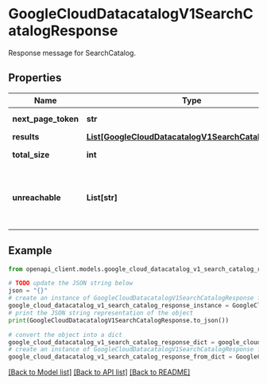 # GoogleCloudDatacatalogV1SearchCatalogResponse

Response message for SearchCatalog.

## Properties

Name | Type | Description | Notes
------------ | ------------- | ------------- | -------------
**next_page_token** | **str** | Pagination token that can be used in subsequent calls to retrieve the next page of results. | [optional] 
**results** | [**List[GoogleCloudDatacatalogV1SearchCatalogResult]**](GoogleCloudDatacatalogV1SearchCatalogResult.md) | Search results. | [optional] 
**total_size** | **int** | The approximate total number of entries matched by the query. | [optional] 
**unreachable** | **List[str]** | Unreachable locations. Search results don&#39;t include data from those locations. To get additional information on an error, repeat the search request and restrict it to specific locations by setting the &#x60;SearchCatalogRequest.scope.restricted_locations&#x60; parameter. | [optional] 

## Example

```python
from openapi_client.models.google_cloud_datacatalog_v1_search_catalog_response import GoogleCloudDatacatalogV1SearchCatalogResponse

# TODO update the JSON string below
json = "{}"
# create an instance of GoogleCloudDatacatalogV1SearchCatalogResponse from a JSON string
google_cloud_datacatalog_v1_search_catalog_response_instance = GoogleCloudDatacatalogV1SearchCatalogResponse.from_json(json)
# print the JSON string representation of the object
print(GoogleCloudDatacatalogV1SearchCatalogResponse.to_json())

# convert the object into a dict
google_cloud_datacatalog_v1_search_catalog_response_dict = google_cloud_datacatalog_v1_search_catalog_response_instance.to_dict()
# create an instance of GoogleCloudDatacatalogV1SearchCatalogResponse from a dict
google_cloud_datacatalog_v1_search_catalog_response_from_dict = GoogleCloudDatacatalogV1SearchCatalogResponse.from_dict(google_cloud_datacatalog_v1_search_catalog_response_dict)
```
[[Back to Model list]](../README.md#documentation-for-models) [[Back to API list]](../README.md#documentation-for-api-endpoints) [[Back to README]](../README.md)


